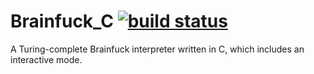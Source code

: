 Brainfuck_C [![build status](https://api.travis-ci.org/Zedjones/Brainfuck_C.svg?branch=master)](https://travis-ci.org/Zedjones/Brainfuck_C)
==========
A Turing-complete Brainfuck interpreter written in C, which includes an interactive mode.

